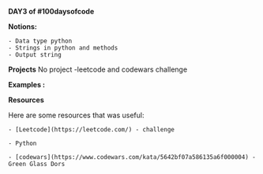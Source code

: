 **DAY3 of #100daysofcode**

**Notions:**

    - Data type python
    - Strings in python and methods   
    - Output string

    
**Projects**
   No project
   -leetcode and codewars challenge

**Examples :**


**Resources**

Here are some resources that was useful:

    - [Leetcode](https://leetcode.com/) - challenge

    - Python

    - [codewars](https://www.codewars.com/kata/5642bf07a586135a6f000004) - Green Glass Dors

